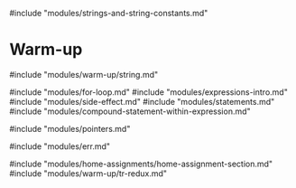 #include "modules/strings-and-string-constants.md"

# Warm-up
#include "modules/warm-up/string.md"

#include "modules/for-loop.md"
#include "modules/expressions-intro.md"
#include "modules/side-effect.md"
#include "modules/statements.md"
#include "modules/compound-statement-within-expression.md"

#include "modules/pointers.md"

#include "modules/err.md"

#include "modules/home-assignments/home-assignment-section.md"
#include "modules/warm-up/tr-redux.md"
